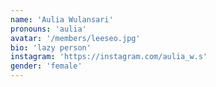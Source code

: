 ```yaml
---
name: 'Aulia Wulansari'
pronouns: 'aulia'
avatar: '/members/leeseo.jpg'
bio: 'lazy person'
instagram: 'https://instagram.com/aulia_w.s'
gender: 'female'
---
```

